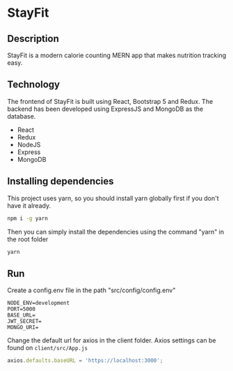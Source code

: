 # StayFit

## Description

StayFit is a modern calorie counting MERN app that makes nutrition tracking easy.

## Technology

The frontend of StayFit is built using React, Bootstrap 5 and Redux.  The backend has been developed using ExpressJS and MongoDB as the database.  

* React
* Redux
* NodeJS
* Express
* MongoDB

## Installing dependencies

This project uses yarn, so you should install yarn globally first if you don't have it already.

```sh
npm i -g yarn
```

Then you can simply install the dependencies using the command "yarn" in the root folder

```sh
yarn
```

## Run

Create a config.env file in the path "src/config/config.env"


```.env
NODE_ENV=development
PORT=5000
BASE_URL=
JWT_SECRET=
MONGO_URI=
```

Change the default url for axios in the client folder. Axios settings can be found on `client/src/App.js`

```jsx
axios.defaults.baseURL = 'https://localhost:3000';
```
